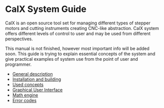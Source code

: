 # CalX System Guide
CalX is an open source tool set for managing different types of stepper motors and cutting instruments creating CNC-like abstraction. CalX system offers different levels of control to user and may be used from different perspectives.

This manual is not finished, however most important info will be added soon.
This guide is trying to explain essential concepts of the system and give practical examples of system use from the point of user and programmer.

* [General description](https://github.com/protopopov1122/CalX/blob/master/docs/general.md)
* [Installation and building](https://github.com/protopopov1122/CalX/blob/master/docs/install.md)
* [Used concepts](https://github.com/protopopov1122/CalX/blob/master/docs/concepts.md)
* [Graphical User Interface](https://github.com/protopopov1122/CalX/blob/master/docs/gui.md)
* [Math engine](https://github.com/protopopov1122/CalX/blob/master/docs/math.md)
* [Error codes](https://github.com/protopopov1122/CalX/blob/master/docs/error.md)
